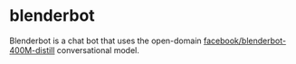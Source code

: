 # blenderbot

Blenderbot is a chat bot that uses the open-domain [facebook/blenderbot-400M-distill](https://huggingface.co/facebook/blenderbot-400M-distill) conversational model.
